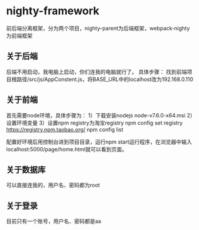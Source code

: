 # nighty-framework
前后端分离框架，分为两个项目，nighty-parent为后端框架，webpack-nighty为前端框架

## 关于后端
后端不用启动，我电脑上启动，你们连我的电脑就行了。
具体步骤：
找到前端项目根路径/src/js/AppConstent.js，将BASE_URL中的localhost改为192.168.0.110

## 关于前端
首先需要node环境，具体步骤为：
1）下载安装nodejs
node-v7.6.0-x64.msi
2）设置环境变量
3）设置npm registry为淘宝registry
npm config set registry https://registry.npm.taobao.org/
npm config list

配置好环境后用控制台进到项目目录，运行npm start运行程序，在浏览器中输入localhost:5000/page/home.html就可以看到页面。

## 关于数据库
可以直接连我的，用户名、密码都为root

## 关于登录
目前只有一个账号，用户名、密码都是aa

